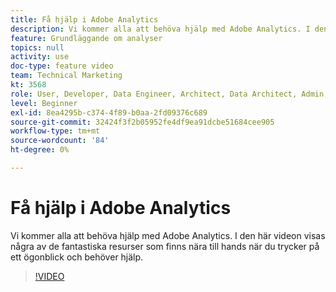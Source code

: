 ```yaml
---
title: Få hjälp i Adobe Analytics
description: Vi kommer alla att behöva hjälp med Adobe Analytics. I den här videon visas några av de fantastiska resurser som finns nära till hands när du trycker på ett ögonblick och behöver hjälp.
feature: Grundläggande om analyser
topics: null
activity: use
doc-type: feature video
team: Technical Marketing
kt: 3568
role: User, Developer, Data Engineer, Architect, Data Architect, Admin, Leader
level: Beginner
exl-id: 8ea4295b-c374-4f89-b0aa-2fd09376c689
source-git-commit: 32424f3f2b05952fe4df9ea91dcbe51684cee905
workflow-type: tm+mt
source-wordcount: '84'
ht-degree: 0%

---
```


# Få hjälp i Adobe Analytics

Vi kommer alla att behöva hjälp med Adobe Analytics. I den här videon visas några av de fantastiska resurser som finns nära till hands när du trycker på ett ögonblick och behöver hjälp.

>[!VIDEO](https://video.tv.adobe.com/v/28753/?quality=12)
